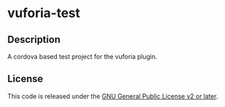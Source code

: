 # vuforia-test

## Description

A cordova based test project for the vuforia plugin.

## License

This code is released under the [GNU General Public License v2 or later](https://www.gnu.org/licenses/old-licenses/gpl-2.0.txt).
